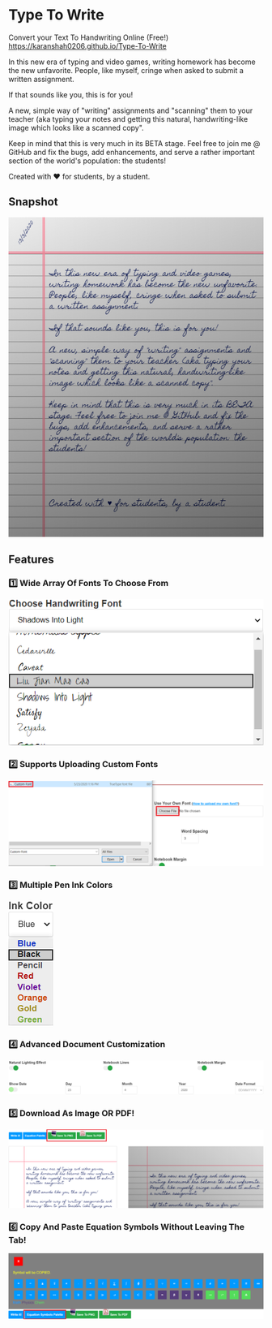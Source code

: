 # Type To Write

Convert your Text To Handwriting Online (Free!)
https://karanshah0206.github.io/Type-To-Write

In this new era of typing and video games, writing homework has become the new unfavorite. People, like myself, cringe when asked to submit a written assignment.

If that sounds like you, this is for you!

A new, simple way of "writing" assignments and "scanning" them to your teacher (aka typing your notes and getting this natural, handwriting-like image which looks like a scanned copy".

Keep in mind that this is very much in its BETA stage. Feel free to join me @ GitHub and fix the bugs, add enhancements, and serve a rather important section of the world's population: the students!

Created with ♥ for students, by a student.

## Snapshot
![Snapshot](img/snapshot.jpg)

## Features
### 1️⃣ Wide Array Of Fonts To Choose From
![Fonts](img/fonts.png)

### 2️⃣ Supports Uploading Custom Fonts
![Custom](img/custom.png)

### 3️⃣ Multiple Pen Ink Colors
![Ink](img/colors.png)

### 4️⃣ Advanced Document Customization
![Customization](img/features.png)

### 5️⃣ Download As Image OR PDF!
![Downloads](img/download.png)

### 6️⃣ Copy And Paste Equation Symbols Without Leaving The Tab!
![Equations](img/equation.png)
